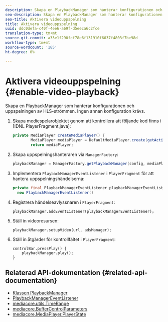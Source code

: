 ```yaml
---
description: Skapa en PlaybackManager som hanterar konfigurationen och uppspelningen av HLS-strömmen. Ingen annan konfiguration krävs.
seo-description: Skapa en PlaybackManager som hanterar konfigurationen och uppspelningen av HLS-strömmen. Ingen annan konfiguration krävs.
seo-title: Aktivera videouppspelning
title: Aktivera videouppspelning
uuid: ddc0defa-c40f-4ee6-a69f-d5eeca6c2fce
translation-type: tm+mt
source-git-commit: a33e1f290fcf78e6f131910f6037f4803f7be98d
workflow-type: tm+mt
source-wordcount: '185'
ht-degree: 0%

---
```



# Aktivera videouppspelning {#enable-video-playback}

Skapa en PlaybackManager som hanterar konfigurationen och uppspelningen av HLS-strömmen. Ingen annan konfiguration krävs.

1. Skapa mediespelarobjektet genom att kontrollera att följande kod finns i [!DNL PlayerFragment.java]:

   ```java
   private MediaPlayer createMediaPlayer() { 
           MediaPlayer mediaPlayer = DefaultMediaPlayer.create(getActivity().getApplicationContext()); 
           return mediaPlayer;
   ```

   <!-- I've duplicated this information. It also exists in the PlayerFragment section, just before the Feature manager section. I figured that I should have it here as well, in case they jump directly to this section.-->

1. Skapa uppspelningshanteraren via `ManagerFactory`:

   ```java
   playbackManager = ManagerFactory.getPlaybackManager(config, mediaPlayer);
   ```

1. Implementera `PlaybackManagerEventListener` i `PlayerFragment` för att hantera uppspelningshändelserna:

   ```java
   private final PlaybackManagerEventListener playbackManagerEventListener =  
     new PlaybackManagerEventListener() 
   ```

1. Registrera händelseavlyssnaren i `PlayerFragment`:

   ```
   playbackManager.addEventListener(playbackManagerEventListener);
   ```

1. Ställ in videoresursen:

   ```
   playbackManager.setupVideo(url, adsManager); 
   ```

1. Ställ in åtgärder för kontrollfältet i `PlayerFragment`:

   ```
   controlBar.pressPlay() { 
       playbackManager.play();  
   }
   ```

## Relaterad API-dokumentation {#related-api-documentation}

* [Klassen PlaybackManager](https://help.adobe.com/en_US/primetime/api/reference_implementation/android/javadoc/com/adobe/primetime/reference/manager/PlaybackManager.html)
* [PlaybackManagerEventListener](https://help.adobe.com/en_US/primetime/api/reference_implementation/android/javadoc/com/adobe/primetime/reference/manager/PlaybackManager.PlaybackManagerEventListener.html)
* [mediacore.utils.TimeRange](https://help.adobe.com/en_US/primetime/api/psdk/javadoc/com/adobe/mediacore/utils/TimeRange.html)
* [mediacore.BufferControlParameters](https://help.adobe.com/en_US/primetime/api/psdk/javadoc/com/adobe/mediacore/BufferControlParameters.html)
* [mediacore.MediaPlayer.PlayerState](https://help.adobe.com/en_US/primetime/api/psdk/javadoc/com/adobe/mediacore/MediaPlayer.PlayerState.html)